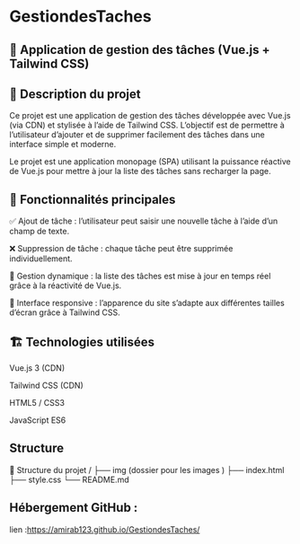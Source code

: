 # GestiondesTaches
## 📝 Application de gestion des tâches (Vue.js + Tailwind CSS)
## 🚀 Description du projet

Ce projet est une application de gestion des tâches développée avec Vue.js (via CDN) et stylisée à l’aide de Tailwind CSS.
L’objectif est de permettre à l’utilisateur d’ajouter et de supprimer facilement des tâches dans une interface simple et moderne.

Le projet est une application monopage (SPA) utilisant la puissance réactive de Vue.js pour mettre à jour la liste des tâches sans recharger la page.

## 🧩 Fonctionnalités principales

✅ Ajout de tâche : l’utilisateur peut saisir une nouvelle tâche à l’aide d’un champ de texte.

❌ Suppression de tâche : chaque tâche peut être supprimée individuellement.

💾 Gestion dynamique : la liste des tâches est mise à jour en temps réel grâce à la réactivité de Vue.js.

🎨 Interface responsive : l’apparence du site s’adapte aux différentes tailles d’écran grâce à Tailwind CSS.
 
##  🏗️ Technologies utilisées

Vue.js 3 (CDN)

Tailwind CSS (CDN)

HTML5 / CSS3

JavaScript ES6
##  Structure
📁 Structure du projet
/
├── img (dossier pour les images )
├── index.html
├── style.css
└── README.md
## Hébergement GitHub :
lien :https://amirab123.github.io/GestiondesTaches/
